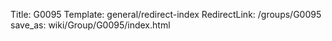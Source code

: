 Title: G0095
Template: general/redirect-index
RedirectLink: /groups/G0095
save_as: wiki/Group/G0095/index.html